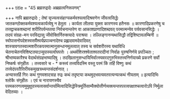 +++
title = "45 ब्रह्मरुद्रादेः अब्रह्मत्वनिरूपणम्"

+++
नापि ब्रह्मरुद्रादेः ; तेषां सृज्यत्वसंहाग्यकर्मवश्यत्वादिश्रवणेन जीवत्वसिद्धेः जातकण्ठोक्तकर्मवश्यत्वकार्यत्वेषु न हेतुता । कार्यता लीलया युक्ता कारणस्य हतैनसः ॥ कारणादिप्रकरणेषु च तत्तद्वाचकशब्दानां शरीरिपर्यन्ततया निर्वचनान्तरेण वा आकाशप्राणादिशब्दवत् परमात्मन्येव पर्यवसानसिद्धेः । तदयं संग्रहः-मन परविद्यासु जीवोक्तिर्निरुक्त्यादेः पराश्रया । तल्लिङ्गानन्यथासिद्धौ तद्विशिष्टावलम्बिनी ॥ स्वोपासनोपदेशस्वसर्वैश्वर्यप्रपञ्चनादेश्च प्रह्लादवामदेवादिवत् शास्त्रावगतस्वात्मशरीरकपरमात्मानुसन्धानमूलत्वात् तस्य च सर्वशरीरस्य यथाविधि चेतनाचेतनविशिष्टतयाऽप्युपास्यत्वोपपत्तेः । अथर्वशिरश्श्वेताश्वतरादीनां निर्वाहः पुरुषनिर्णये प्रपञ्चितः ; श्रीभाष्यकारैश्च वेदार्थसंग्रहभाष्यादिषु । तदखिलानुसन्धायिभिर्वात्स्यवरदगुरुभिस्तत्त्वनिर्णयाख्ये प्रकरणे सर्वो निष्कर्षः संगृहीतः । तत्त्वसारे च - \* कस्त्वं तत्त्वविदस्मि वस्तु परमं किं तर्हि विष्णुः कथं तत्त्वेदंपरतैत्तिरीयकमुखत्रथ्यन्तसंदर्शनात् ।  
अन्यास्तर्हि गिरः कथं गुणवशादत्राह रुद्रः कथं तदृष्टया कथमुद्भवत्यवतरत्यन्यत्कथं नीयताम् ॥ इत्यादिभिः श्लोकैः संगृहीतः । एवं च नारायणस्यैव परमकारणत्वमुमुक्षूपास्यत्वसर्वान्तर्यामित्वादिसिद्धेस्त्रिमूर्तिसाम्यैक्योत्तीर्णव्यक्त्यन्तरपरत्वपक्षाश्चत्वारोऽपि निर्मूला वेदितव्याः ।